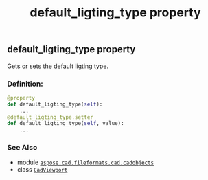 ﻿---
title: default_ligting_type property
second_title: Aspose.CAD for Python via .NET API References
description: 
type: docs
weight: 210
url: /python-net/aspose.cad.fileformats.cad.cadobjects/cadviewport/default_ligting_type/
is_root: false
---

## default_ligting_type property


Gets or sets the default ligting type.
### Definition:
```python
@property
def default_ligting_type(self):
    ...
@default_ligting_type.setter
def default_ligting_type(self, value):
    ...
```

### See Also
* module [`aspose.cad.fileformats.cad.cadobjects`](../../)
* class [`CadViewport`](/cad/python-net/aspose.cad.fileformats.cad.cadobjects/cadviewport)
